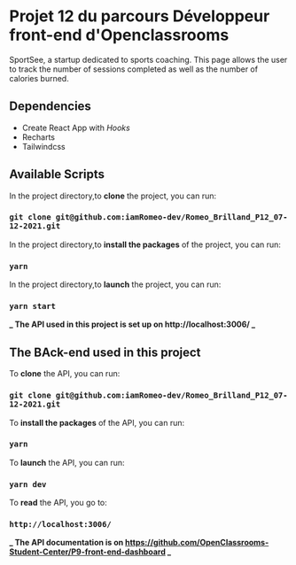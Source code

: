 # Projet 12 du parcours Développeur front-end d'Openclassrooms

SportSee, a startup dedicated to sports coaching. This page allows the user to track the number of sessions completed as well as the number of calories burned.

## Dependencies

- Create React App with _Hooks_
- Recharts
- Tailwindcss

## Available Scripts

In the project directory,to **clone** the project, you can run:

### `git clone git@github.com:iamRomeo-dev/Romeo_Brilland_P12_07-12-2021.git`

In the project directory,to **install the packages** of the project, you can run:

### `yarn`

In the project directory,to **launch** the project, you can run:

### `yarn start`

**_ The API used in this project is set up on http://localhost:3006/ _**

## The BAck-end used in this project

To **clone** the API, you can run:

### `git clone git@github.com:iamRomeo-dev/Romeo_Brilland_P12_07-12-2021.git`

To **install the packages** of the API, you can run:

### `yarn`

To **launch** the API, you can run:

### `yarn dev`

To **read** the API, you go to:

### `http://localhost:3006/`

**_ The API documentation is on https://github.com/OpenClassrooms-Student-Center/P9-front-end-dashboard _**
